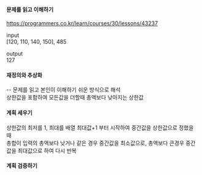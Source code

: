 #### 문제를 읽고 이해하기
https://programmers.co.kr/learn/courses/30/lessons/43237

input</br>
[120, 110, 140, 150], 485

output</br>
127

#### 재정의와 추상화<br>
-- 문제를 읽고 본인이 이해하기 쉬운 방식으로 해석<br>
상한값을 포함하여 모든값을 더할때 총액보다 낮아지는 상한값

#### 계획 세우기<br>
상한값의 최저를 1, 최대를 배열 최대값+1 부터 시작하여 중간값을 상한값으로 정했을 때<br>
총합이 입력의 총액보다 낮거나 같은 경우 중간값을 최소값으로, 총액보다 큰경우 중간값을 최대값으로 하여 다시 반복<br>

#### 계획 검증하기
